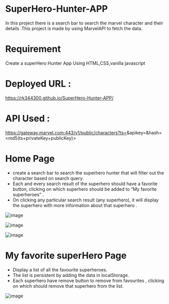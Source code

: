# SuperHero-Hunter-APP
In this project there is a search bar to search the marvel character and their details .This project is made by using MarvelAPI to fetch the data.

# Requirement
Create a superHero Hunter App Using HTML,CSS,vanilla javascript

# Deployed URL :
https://rk344300.github.io/SuperHero-Hunter-APP/

# API Used :
https://gateway.marvel.com:443/v1/public/characters?ts=<time-stamp>&apikey=<public-key>&hash=<md5(ts+privateKey+publicKey)>

# Home Page

 * create a search bar to search the superhero hunter that will filter out the character based on search query.
 * Each and every search result of the superhero should have a favorite button, clicking on which superhero should be added to “My favorite superheroes” .
 * On clicking any particular search result (any superhero), it will display the superhero with more information about that superhero .
 
 ![image](https://user-images.githubusercontent.com/70056168/218404296-df8a21fc-9092-4824-8e74-1cc614a20a0c.png)
 
 ![image](https://user-images.githubusercontent.com/70056168/218404857-4c240283-c7c8-4121-a4af-b945dfd53923.png)

  ![image](https://user-images.githubusercontent.com/70056168/218405295-0381affd-30c1-43a1-b7bd-426cbb1382c9.png)

# My favorite superHero Page
  
  * Display a list of all the favourite superheroes.
  *  The list is persistent by adding the data in localStorage.
  * Each superhero  have remove button to remove from favourites , clicking on which should remove that superhero from the list.


![image](https://user-images.githubusercontent.com/70056168/218406003-953f44c8-5a29-4282-bc0e-b7f91426255a.png)



